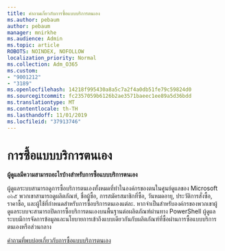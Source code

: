 ```yaml
---
title: คำถามเกี่ยวกับการซื้อแบบบริการตนเอง
ms.author: pebaum
author: pebaum
manager: mnirkhe
ms.audience: Admin
ms.topic: article
ROBOTS: NOINDEX, NOFOLLOW
localization_priority: Normal
ms.collection: Adm_O365
ms.custom:
- "9001212"
- "3189"
ms.openlocfilehash: 14218f995430a8a5c7a2f4a0db51fe79c59824d0
ms.sourcegitcommit: fc2357059b6126b2ae3571baeec1ee89a5d36bdd
ms.translationtype: MT
ms.contentlocale: th-TH
ms.lasthandoff: 11/01/2019
ms.locfileid: "37913746"
---
```

# <a name="self-service-purchase"></a>การซื้อแบบบริการตนเอง

**ผู้ดูแลมีความสามารถอะไรบ้างสำหรับการซื้อแบบบริการตนเอง**

ผู้ดูแลระบบสามารถดูการซื้อบริการตนเองทั้งหมดที่ทำในองค์กรของตนในศูนย์ดูแลของ Microsoft ๓๖๕ พวกเขาสามารถดูผลิตภัณฑ์, ชื่อผู้ซื้อ, การสมัครสมาชิกที่ซื้อ, วันหมดอายุ, ประวัติการสั่งซื้อ, ราคาซื้อ, และผู้ใช้ที่กำหนดสำหรับการซื้อบริการตนเองแต่ละ.  หากจำเป็นสำหรับองค์กรของพวกเขาผู้ดูแลระบบจะสามารถปิดการซื้อบริการตนเองบนพื้นฐานต่อผลิตภัณฑ์ผ่านทาง PowerShell  ผู้ดูแลระบบมีการจัดการข้อมูลและนโยบายการเข้าถึงแบบเดียวกันกับผลิตภัณฑ์ที่ซื้อผ่านการซื้อแบบบริการตนเองหรือส่วนกลาง

[คำถามที่พบบ่อยเกี่ยวกับการซื้อแบบบริการตนเอง](https://aka.ms/self-service-purchase-faq)

